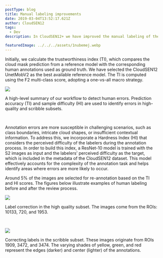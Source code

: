 ```yaml
---
postType: blog
title: Manual labeling improvements
date: 2019-03-04T13:52:17.621Z
author: CloudSEN12
tags:
  - Dev
description: In CloudSEN12+ we have improved the manual labeling of the images. CloudSEN12+ employs a dual-scoring approach to detect potential human errors in semantic segmentation.

featuredImage: ../../../assets/1nubemej.webp
---
```


Initially, we calculate the trustworthiness index (TI), which compares the cloud mask prediction from a reference model with the corresponding human annotations used as ground truth. We have selected the CloudSEN12 UnetMobV2 as the best available reference model. The TI is computed using the F2 multi-class score, adopting a one-vs-all macro strategy.

![](../../../assets/fig_blog_02.png)

A high-level summary of our workflow to detect human errors. Prediction accuracy (TI) and sample difficulty (HI) are used to identify errors in high-quality and scribble subsets.

<br>

Annotation errors are more susceptible in challenging scenarios, such as class boundaries, intricate cloud shapes, or insufficient contextual information. To address this, we incorporate a Hardness Index (HI) that considers the perceived difficulty of the labelers during the annotation process. In order to build this index, a ResNet-10 model is trained with the S2 images as input and the labelers’ perceived difficulty as the target, which is included in the metadata of the CloudSEN12 dataset. This model effectively accounts for the complexity of the annotation task and helps identify areas where errors are more likely to occur.

Around 5% of the images are selected for re-annotation based on the TI and HI scores. The figures below illustrate examples of human labeling before and after the review process.

![](../../../assets/fig_blog_03.png)

Label correction in the high quality subset. The images come from the ROIs: 10133, 720, and 1953.

<br>


![](../../../assets/fig_blog_04.png)

Correcting labels in the scribble subset. These images originate from ROIs 1909, 3472, and 3474. The varying shades of yellow, green, and red represent the edges (darker) and center (lighter) of the annotations.
